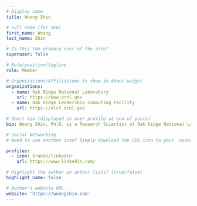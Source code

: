 ```yaml
---
# Display name
title: Woong Shin

# Full name (for SEO)
first_name: Woong
last_name: Shin

# Is this the primary user of the site?
superuser: false

# Role/position/tagline
role: Member

# Organizations/Affiliations to show in About widget
organizations:
  - name: Oak Ridge National Laboratory
    url: https://www.ornl.gov
  - name: Oak Ridge Leadership Computing Facility
    url: https://olcf.ornl.gov

# Short bio (displayed in user profile at end of posts)
bio: Woong Shin, Ph.D. is a Research Scientist at Oak Ridge National Laboratory (ORNL), specializing in high-performance computing (HPC), AI/ML applications, and energy-efficient supercomputing.

# Social Networking
# Need to use another icon? Simply download the SVG icon to your `assets/media/icons/` folder.

profiles:
  - icon: brands/linkedin
    url: https://www.linkedin.com/

# Highlight the author in author lists? (true/false)
highlight_name: false

# Author's website URL
website: 'https://woongshin.com'
---
```

